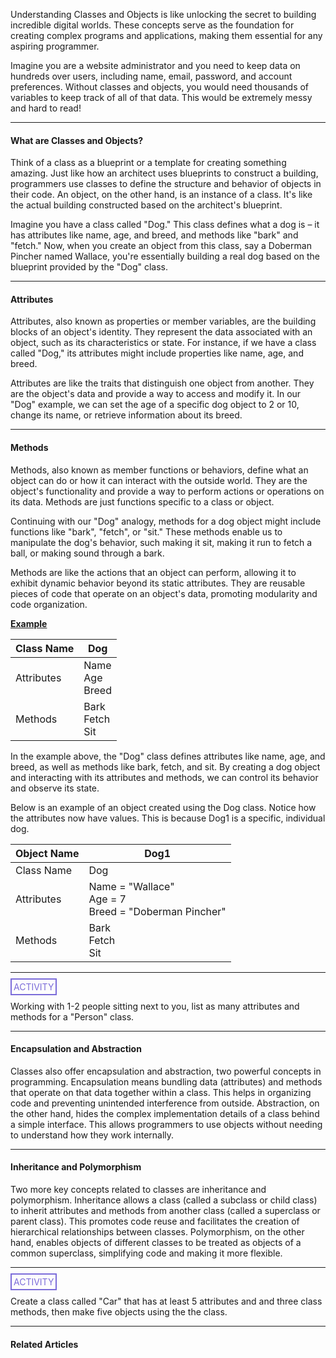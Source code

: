 Understanding Classes and Objects is like unlocking the secret to building incredible digital worlds. These concepts serve as the foundation for creating complex programs and applications, making them essential for any aspiring programmer.

Imagine you are a website administrator and you need to keep data on hundreds over users, including name, email, password, and account preferences. Without classes and objects, you would need thousands of variables to keep track of all of that data. This would be extremely messy and hard to read!

<hr>

#### What are Classes and Objects?

Think of a class as a blueprint or a template for creating something amazing. Just like how an architect uses blueprints to construct a building, programmers use classes to define the structure and behavior of objects in their code. An object, on the other hand, is an instance of a class. It's like the actual building constructed based on the architect's blueprint.

Imagine you have a class called "Dog." This class defines what a dog is – it has attributes like name, age, and breed, and methods like "bark" and "fetch." Now, when you create an object from this class, say a Doberman Pincher named Wallace, you're essentially building a real dog based on the blueprint provided by the "Dog" class.

<hr>

#### Attributes

Attributes, also known as properties or member variables, are the building blocks of an object's identity. They represent the data associated with an object, such as its characteristics or state. For instance, if we have a class called "Dog," its attributes might include properties like name, age, and breed.

Attributes are like the traits that distinguish one object from another. They are the object's data and provide a way to access and modify it. In our "Dog" example, we can set the age of a specific dog object to 2 or 10, change its name, or retrieve information about its breed.

<hr>

#### Methods

Methods, also known as member functions or behaviors, define what an object can do or how it can interact with the outside world. They are the object's functionality and provide a way to perform actions or operations on its data. Methods are just functions specific to a class or object.

Continuing with our "Dog" analogy, methods for a dog object might include functions like "bark", "fetch", or "sit." These methods enable us to manipulate the dog's behavior, such making it sit, making it run to fetch a ball, or making sound through a bark.

Methods are like the actions that an object can perform, allowing it to exhibit dynamic behavior beyond its static attributes. They are reusable pieces of code that operate on an object's data, promoting modularity and code organization.

**<ins>Example</ins>**

| Class Name | Dog                  |
| ---------- | -------------------- |
| Attributes | Name<br>Age<br>Breed |
| Methods    | Bark<br>Fetch<br>Sit |

In the example above, the "Dog" class defines attributes like name, age, and breed, as well as methods like bark, fetch, and sit. By creating a dog object and interacting with its attributes and methods, we can control its behavior and observe its state.

Below is an example of an object created using the Dog class. Notice how the attributes now have values. This is because Dog1 is a specific, individual dog.

| Object Name | Dog1                                                      |
| ----------- | --------------------------------------------------------- |
| Class Name  | Dog                                                       |
| Attributes  | Name = "Wallace"<br>Age = 7<br>Breed = "Doberman Pincher" |
| Methods     | Bark<br>Fetch<br>Sit                                      |

<hr>

<span style="color: #7b6cd9; border: 2px solid #7b6cd9; padding: 3px">ACTIVITY</span>

Working with 1-2 people sitting next to you, list as many attributes and methods for a "Person" class.


<hr>

#### Encapsulation and Abstraction

Classes also offer encapsulation and abstraction, two powerful concepts in programming. Encapsulation means bundling data (attributes) and methods that operate on that data together within a class. This helps in organizing code and preventing unintended interference from outside. Abstraction, on the other hand, hides the complex implementation details of a class behind a simple interface. This allows programmers to use objects without needing to understand how they work internally.

<hr>

#### Inheritance and Polymorphism

Two more key concepts related to classes are inheritance and polymorphism. Inheritance allows a class (called a subclass or child class) to inherit attributes and methods from another class (called a superclass or parent class). This promotes code reuse and facilitates the creation of hierarchical relationships between classes. Polymorphism, on the other hand, enables objects of different classes to be treated as objects of a common superclass, simplifying code and making it more flexible.

<hr>

<span style="color: #7b6cd9; border: 2px solid #7b6cd9; padding: 3px">ACTIVITY</span>

Create a class called "Car" that has at least 5 attributes and and three class methods, then make five objects using the the class.


<hr>

#### Related Articles
